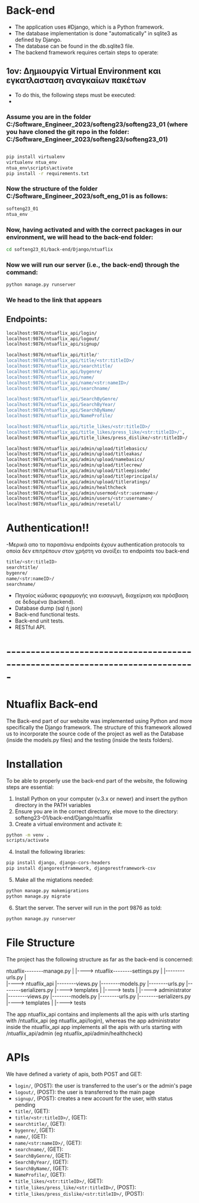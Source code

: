 # Back-end

- The application uses #Django, which is a Python framework.
- The database implementation is done "automatically" in sqlite3 as defined by Django.
- The database can be found in the db.sqlite3 file.
- The backend framework requires certain steps to operate:
## 1ον: Δημιουργία Virtual Environment και εγκατλασταση αναγκαίων πακέτων
-  To do this, the following steps must be executed:
-  
### Assume you are in the folder C:/Software_Engineer_2023/softeng23/softeng23_01 (where you have cloned the git repo in the folder: C:/Software_Engineer_2023/softeng23/softeng23_01)

  ```bash

  pip install virtualenv
  virtualenv ntua_env
  ntua_env\scripts\activate
  pip install -r requirements.txt

  ```
### Now the structure of the folder C:/Software_Engineer_2023/soft_eng_01 is as follows:

```bash
softeng23_01
ntua_env
```
### Now, having activated and with the correct packages in our environment, we will head to the back-end folder:
```bash
cd softeng23_01/back-end/Django/ntuaflix
```
### Now we will run our server (i.e., the back-end) through the command:
```bash
python manage.py runserver
```
### We head to the link that appears

## Endpoints:
```bash
localhost:9876/ntuaflix_api/login/ 
localhost:9876/ntuaflix_api/logout/
localhost:9876/ntuaflix_api/signup/

localhost:9876/ntuaflix_api/title/'
localhost:9876/ntuaflix_api/title/<str:titleID>/
localhost:9876/ntuaflix_api/searchtitle/
localhost:9876/ntuaflix_api/bygenre/
localhost:9876/ntuaflix_api/name/
localhost:9876/ntuaflix_api/name/<str:nameID>/
localhost:9876/ntuaflix_api/searchname/

localhost:9876/ntuaflix_api/SearchByGenre/
localhost:9876/ntuaflix_api/SearchByYear/
localhost:9876/ntuaflix_api/SearchByName/
localhost:9876/ntuaflix_api/NameProfile/

localhost:9876/ntuaflix_api/title_likes/<str:titleID>/
localhost:9876/ntuaflix_api/title_likes/press_like/<str:titleID>/', 
localhost:9876/ntuaflix_api/title_likes/press_dislike/<str:titleID>/

localhost:9876/ntuaflix_api/admin/upload/titlebasics/
localhost:9876/ntuaflix_api/admin/upload/titleakas/
localhost:9876/ntuaflix_api/admin/upload/namebasics/
localhost:9876/ntuaflix_api/admin/upload/titlecrew/
localhost:9876/ntuaflix_api/admin/upload/titleepisode/
localhost:9876/ntuaflix_api/admin/upload/titleprincipals/
localhost:9876/ntuaflix_api/admin/upload/titleratings/
localhost:9876/ntuaflix_api/admin/healthcheck
localhost:9876/ntuaflix_api/admin/usermod/<str:username>/
localhost:9876/ntuaflix_api/admin/users/<str:username>/
localhost:9876/ntuaflix_api/admin/resetall/


```

# Αuthentication!!

-Μερικά απο τα παραπάνω endpoints έχουν authentication protocols τα οποία δεν επιτρέπουν στον χρήστη να ανοίξει τα endpoints του back-end

```bash
title/<str:titleID>
searchtitle/
bygenre/
name/<str:nameID>/
searchname/
```







- Πηγαίος κώδικας εφαρμογής για εισαγωγή, διαχείριση και
  πρόσβαση σε δεδομένα (backend).
- Database dump (sql ή json)
- Back-end functional tests.
- Back-end unit tests.
- RESTful API.

# -----------------------------------------------------------------------------

# Ntuaflix Back-end

The Back-end part of our website was implemented using Python and more specifically the Django framework. The structure of this framework allowed us to incorporate the source code of the project as well as the Database (inside the models.py files) and the testing (inside the tests folders).

# Installation

To be able to properly use the back-end part of the website, the following steps are essential:

1. Install Python on your computer (v.3.x or newer) and insert the python directory in the PATH variables
2. Ensure you are in the correct directory, else move to the directory:
softeng23-01/back-end/Django/ntuaflix
3. Create a virtual environment and activate it:

```bash
python -m venv .
scripts/activate
```

4. Install the following libraries:

```bash
pip install django, django-cors-headers
pip install djangorestframework, djangorestframework-csv
```

5. Make all the migtations needed:

```bash
python manage.py makemigrations
python manage.py migrate
```
6. Start the server. The server will run in the port 9876 as told:

```bash
python manage.py runserver
```

# File Structure

The project has the following structure as far as the back-end is concerned:

ntuaflix--------manage.py   <!-- main file -->
   |
   |----> ntuaflix--------settings.py
   |         |--------urls.py
   |          
   |----> ntuaflix_api   <!--app containing everything regarding ntuaflix_api urls-->
             |--------views.py
             |--------models.py   <!--models TitleObject, NameObject, NameProfile-->
             |--------urls.py
             |--------serializers.py
             |----> templates
             |
             |----> tests <!--tests for the /ntuaflix_api urls-->
             |
             |----> administrator   <!--app containing everything regarding ntuaflix_api/admin urls-->
                          |--------views.py
                          |--------models.py   <!--models like TitleBasic, TitleCrew, Likes etc-->
                          |--------urls.py
                          |--------serializers.py
                          |----> templates
                          |
                          |----> tests <!-- folder containing the tests for the /ntuaflix_api/admin urls-->

The app ntuaflix_api contains and implements all the apis with urls starting with /ntuaflix_api (eg ntuaflix_api/login), whereas the app administrator inside the ntuaflix_api app implements all the apis with urls starting with /ntuaflix_api/admin (eg ntuaflix_api/admin/healthcheck)

# APIs

We have defined a variety of apis, both POST and GET:
- `login/`,  (POST): the user is transferred to the user's or the admin's page
- `logout/`, (POST): the user is transferred to the main page
- `signup/`, (POST): creates a new account for the user, with status pending
- `title/`, (GET): 
- `title/<str:titleID>/`, (GET): 
- `searchtitle/`, (GET): 
- `bygenre/`, (GET): 
- `name/`, (GET): 
- `name/<str:nameID>/`, (GET): 
- `searchname/`, (GET): 
- `SearchByGenre/`, (GET): 
- `SearchByYear/`, (GET): 
- `SearchByName/`, (GET): 
- `NameProfile/`, (GET): 
- `title_likes/<str:titleID>/`, (GET): 
- `title_likes/press_like/<str:titleID>/`, (POST): 
- `title_likes/press_dislike/<str:titleID>/`, (POST): 




<!-- Ενδεικτικά περιεχόμενα:

- Πηγαίος κώδικας εφαρμογής για εισαγωγή, διαχείριση και
  πρόσβαση σε δεδομένα (backend).
- Database dump (sql ή json)
- Back-end functional tests.
- Back-end unit tests.
- RESTful API. -->